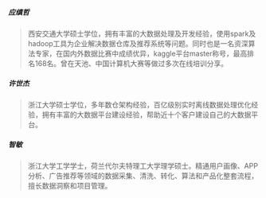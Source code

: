 ##### 应缜哲  

>西安交通大学硕士学位，拥有丰富的大数据处理及开发经验，使用spark及hadoop工具为企业解决数据仓库及推荐系统等问题。同时也是一名资深算法专家，在国内外数据比赛中成绩优异，kaggle平台master称号，最高排名168名。曾在天池、中国计算机大赛等做过多次在线培训分享。

##### 许世杰  

>浙江大学硕士学位，多年数仓架构经验，百亿级别实时离线数据处理优化经验，拥有丰富的大数据平台建设经验，帮助近十个客户建设自己的大数据平台。

##### 智敏   

>浙江大学工学学士，荷兰代尔夫特理工大学理学硕士。精通用户画像、APP分析、广告推荐等领域的数据采集、清洗、转化、算法和产品化整套流程，擅长数据洞察和项目管理。
